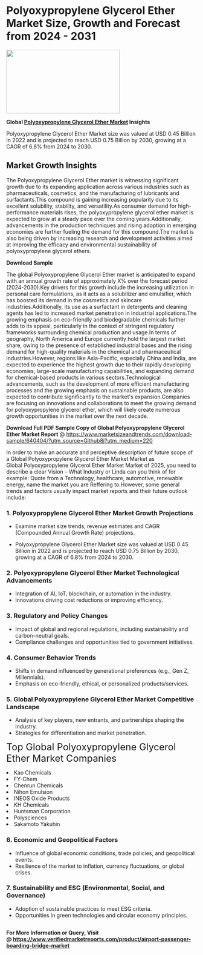 <H1>Polyoxypropylene Glycerol Ether Market Size, Growth and Forecast from 2024 - 2031</H1><img class="aligncenter size-medium wp-image-584254" src="https://thirdeyenews.in/wp-content/uploads/2024/09/Global-Market-Research-300x168.jpeg" alt="" width="300" height="168" /><p><strong>Global&nbsp;<a href="https://www.marketsizeandtrends.com/download-sample/640404/?utm_source=Github8j?utm_medium=220">Polyoxypropylene Glycerol Ether Market</a> Insights</strong></p><p>Polyoxypropylene Glycerol Ether Market size was valued at USD 0.45 Billion in 2022 and is projected to reach USD 0.75 Billion by 2030, growing at a CAGR of 6.8% from 2024 to 2030.</p><p><h2>Market Growth Insights</h2> <p>The Polyoxypropylene Glycerol Ether market is witnessing significant growth due to its expanding application across various industries such as pharmaceuticals, cosmetics, and the manufacturing of lubricants and surfactants.This compound is gaining increasing popularity due to its excellent solubility, stability, and versatility.As consumer demand for high-performance materials rises, the polyoxypropylene glycerol ether market is expected to grow at a steady pace over the coming years.Additionally, advancements in the production techniques and rising adoption in emerging economies are further fueling the demand for this compound.The market is also being driven by increasing research and development activities aimed at improving the efficacy and environmental sustainability of polyoxypropylene glycerol ethers.</p> <p><strong>Download Sample</strong></p> <p>The global Polyoxypropylene Glycerol Ether market is anticipated to expand with an annual growth rate of approximately X% over the forecast period (2024-2030).Key drivers for this growth include the increasing utilization in personal care formulations, as it acts as a solubilizer and emulsifier, which has boosted its demand in the cosmetics and skincare industries.Additionally, its use as a surfactant in detergents and cleaning agents has led to increased market penetration in industrial applications.The growing emphasis on eco-friendly and biodegradable chemicals further adds to its appeal, particularly in the context of stringent regulatory frameworks surrounding chemical production and usage.In terms of geography, North America and Europe currently hold the largest market share, owing to the presence of established industrial bases and the rising demand for high-quality materials in the chemical and pharmaceutical industries.However, regions like Asia-Pacific, especially China and India, are expected to experience the highest growth due to their rapidly developing economies, large-scale manufacturing capabilities, and expanding demand for chemical-based products in various sectors.Technological advancements, such as the development of more efficient manufacturing processes and the growing emphasis on sustainable products, are also expected to contribute significantly to the market's expansion.Companies are focusing on innovations and collaborations to meet the growing demand for polyoxypropylene glycerol ether, which will likely create numerous growth opportunities in the market over the next decade.</p> <p><span class=""><strong>Download Full PDF Sample Copy of Global Polyoxypropylene Glycerol Ether Market Report</strong> @ <a href="https://www.marketsizeandtrends.com/download-sample/640404/?utm_source=Github8j?utm_medium=220" target="_blank">https://www.marketsizeandtrends.com/download-sample/640404/?utm_source=Github8j?utm_medium=220</a></span></p><p>In order to make an accurate and perceptive description of future scope of a Global&nbsp;Polyoxypropylene Glycerol Ether Market Market as Global&nbsp;Polyoxypropylene Glycerol Ether Market Market of 2025, you need to describe a clear Vision &ndash; What Industry or Linda can you think of for example: Quote from a Technology, healthcare, automotive, renewable energy, name the market you are Reffering to.However, some general trends and factors usually impact market reports and their future outlook include:</p><h3>1.&nbsp;<strong>Polyoxypropylene Glycerol Ether Market Growth Projections</strong></h3><ul><li>Examine market size trends, revenue estimates and CAGR (Compounded Annual Growth Rate) projections.</li><li><p>Polyoxypropylene Glycerol Ether Market size was valued at USD 0.45 Billion in 2022 and is projected to reach USD 0.75 Billion by 2030, growing at a CAGR of 6.8% from 2024 to 2030.</p></li></ul><h3>2.&nbsp;<strong>Polyoxypropylene Glycerol Ether Market Technological Advancements</strong></h3><ul><li>Integration of AI, IoT, blockchain, or automation in the industry.</li><li>Innovations driving cost reductions or improving efficiency.</li></ul><h3>3.&nbsp;<strong>Regulatory and Policy Changes</strong></h3><ul><li>Impact of global and regional regulations, including sustainability and carbon-neutral goals.</li><li>Compliance challenges and opportunities tied to government initiatives.</li></ul><h3>4.&nbsp;<strong>Consumer Behavior Trends</strong></h3><ul><li>Shifts in demand influenced by generational preferences (e.g., Gen Z, Millennials).</li><li>Emphasis on eco-friendly, ethical, or personalized products/services.</li></ul><h3>5.&nbsp;<strong>Global Polyoxypropylene Glycerol Ether Market Competitive Landscape</strong></h3><ul><li>Analysis of key players, new entrants, and partnerships shaping the industry.</li><li>Strategies for differentiation and market penetration.</li></ul><p data-pm-slice="1 1 []"><span style="color: inherit; font-family: inherit; font-size: 25px;">Top Global Polyoxypropylene Glycerol Ether Market Companies</span></p><div class="" data-test-id=""><p><li>Kao Chemicals</li><li> FY-Chem</li><li> Chenrun Chemicals</li><li> Nihon Emulsion</li><li> INEOS Oxide Products</li><li> KH Chemicals</li><li> Huntsman Corporation</li><li> Polysciences</li><li> Sakamoto Yakuhin</li></p></div><h3>6.&nbsp;<strong>Economic and Geopolitical Factors</strong></h3><ul><li>Influence of global economic conditions, trade policies, and geopolitical events.</li><li>Resilience of the market to inflation, currency fluctuations, or global crises.</li></ul><h3>7.&nbsp;<strong>Sustainability and ESG (Environmental, Social, and Governance)</strong></h3><ul><li>Adoption of sustainable practices to meet ESG criteria.</li><li>Opportunities in green technologies and circular economy principles.</li></ul><h2><strong style="font-size: 14px;">For More Information or Query, Visit @&nbsp;</strong><a style="background-color: #ffffff; font-size: 14px;" href="https://www.marketsizeandtrends.com/report/polyoxypropylene-glycerol-ether-market/" target="_blank">https://www.verifiedmarketreports.com/product/airport-passenger-boarding-bridge-market</a></h2>